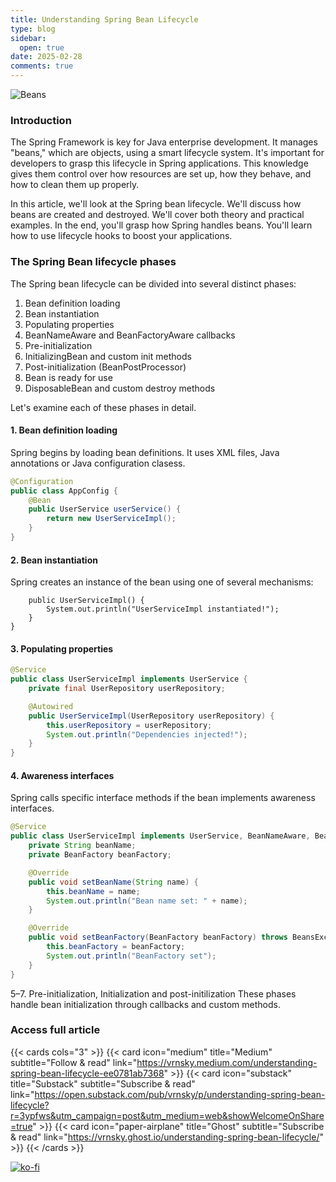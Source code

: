 ```yaml
---
title: Understanding Spring Bean Lifecycle
type: blog
sidebar:
  open: true
date: 2025-02-28
comments: true
---
```


![Beans](/images/2025-02-28-bean-lifecycle/beans.png "Coffee beans, but today about different beans")

### Introduction
The Spring Framework is key for Java enterprise development. It manages "beans," which are objects, using a smart lifecycle system.
It's important for developers to grasp this lifecycle in Spring applications. This knowledge gives them control over how resources are set up,
how they behave, and how to clean them up properly.

In this article, we'll look at the Spring bean lifecycle. We'll discuss how beans are created and destroyed.
We'll cover both theory and practical examples. In the end, you'll grasp how Spring handles beans. You'll learn
how to use lifecycle hooks to boost your applications.
### The Spring Bean lifecycle phases
The Spring bean lifecycle can be divided into several distinct phases:
1. Bean definition loading
2. Bean instantiation
3. Populating properties
4. BeanNameAware and BeanFactoryAware callbacks
5. Pre-initialization
6. InitializingBean and custom init methods
7. Post-initialization (BeanPostProcessor)
8. Bean is ready for use
9. DisposableBean and custom destroy methods

Let's examine each of these phases in detail.

#### 1. Bean definition loading
Spring begins by loading bean definitions. It uses XML files, Java annotations or Java configuration clasess.
```java
@Configuration
public class AppConfig {
    @Bean
    public UserService userService() {
        return new UserServiceImpl();
    }
}
```

#### 2. Bean instantiation
Spring creates an instance of the bean using one of several mechanisms:
```javapublic class UserServiceImpl implements UserService {
    public UserServiceImpl() {
        System.out.println("UserServiceImpl instantiated!");
    }
}
```
#### 3. Populating properties
```java
@Service
public class UserServiceImpl implements UserService {
    private final UserRepository userRepository;

    @Autowired
    public UserServiceImpl(UserRepository userRepository) {
        this.userRepository = userRepository;
        System.out.println("Dependencies injected!");
    }
}
```
#### 4. Awareness interfaces
Spring calls specific interface methods if the bean implements awareness interfaces.
```java
@Service
public class UserServiceImpl implements UserService, BeanNameAware, BeanFactoryAware {
    private String beanName;
    private BeanFactory beanFactory;

    @Override
    public void setBeanName(String name) {
        this.beanName = name;
        System.out.println("Bean name set: " + name);
    }

    @Override
    public void setBeanFactory(BeanFactory beanFactory) throws BeansException {
        this.beanFactory = beanFactory;
        System.out.println("BeanFactory set");
    }
}
```
5–7. Pre-initialization, Initialization and post-initilization
These phases handle bean initialization through callbacks and custom methods.


### Access full article
{{< cards cols="3" >}}
{{< card icon="medium" title="Medium" subtitle="Follow & read" link="https://vrnsky.medium.com/understanding-spring-bean-lifecycle-ee0781ab7368" >}}
{{< card icon="substack" title="Substack" subtitle="Subscribe & read" link="https://open.substack.com/pub/vrnsky/p/understanding-spring-bean-lifecycle?r=3ypfws&utm_campaign=post&utm_medium=web&showWelcomeOnShare=true"  >}}
{{< card icon="paper-airplane" title="Ghost" subtitle="Subscribe & read" link="https://vrnsky.ghost.io/understanding-spring-bean-lifecycle/"  >}}
{{< /cards >}}

[![ko-fi](https://ko-fi.com/img/githubbutton_sm.svg)](https://ko-fi.com/J3J416GZA5)
